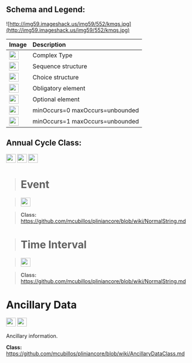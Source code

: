 <h2><b>Schema and Legend:</b></h2>



![http://img59.imageshack.us/img59/552/kmqs.jpg](http://img59.imageshack.us/img59/552/kmqs.jpg)


|Image|Description|
|:----|:----------|
|<img src='http://imageshack.us/a/img16/5397/multipleg.jpg' width='26' height='24' />|Complex Type|
|<img src='http://img6.imageshack.us/img6/1315/sequencej.jpg' width='26' height='24' />|Sequence structure|
|<img src='http://img266.imageshack.us/img266/2791/choice.jpg' width='26' height='24' />|Choice structure|
|<img src='http://img52.imageshack.us/img52/2777/elementkw.jpg' width='26' height='24' />|Obligatory element|
|<img src='http://img585.imageshack.us/img585/4808/optional.jpg' width='26' height='24' />|Optional element|
|<img src='http://img19.imageshack.us/img19/4356/infinitol.jpg' width='26' height='24' />|minOccurs=0 maxOccurs=unbounded|
|<img src='http://img198.imageshack.us/img198/6134/unoinfinito.jpg' width='26' height='24' />|minOccurs=1 maxOccurs=unbounded|


<h2><b>Annual Cycle Class:</b></h2>

<img src='http://imageshack.us/a/img16/5397/multipleg.jpg' width='26' height='24' /> <img src='http://img6.imageshack.us/img6/1315/sequencej.jpg' width='26' height='24' /> <img src='http://img198.imageshack.us/img198/6134/unoinfinito.jpg' width='26' height='24' />

> # Event #

> <img src='http://img52.imageshack.us/img52/2777/elementkw.jpg' width='26' height='24' />

> <b>Class:</b> https://github.com/mcubillos/pliniancore/blob/wiki/NormalString.md

> # Time Interval #

> <img src='http://img52.imageshack.us/img52/2777/elementkw.jpg' width='26' height='24' />

> <b>Class:</b> https://github.com/mcubillos/pliniancore/blob/wiki/NormalString.md

# Ancillary Data #

<img src='http://imageshack.us/a/img16/5397/multipleg.jpg' width='26' height='24' /> <img src='http://img19.imageshack.us/img19/4356/infinitol.jpg' width='26' height='24' />

Ancillary information.

<b>Class:</b> https://github.com/mcubillos/pliniancore/blob/wiki/AncillaryDataClass.md
